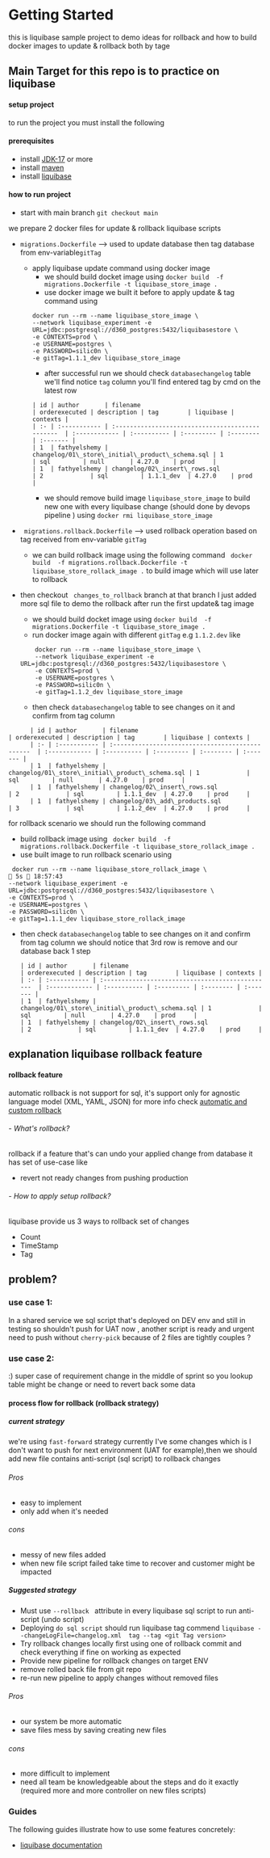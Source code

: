 # Getting Started
this is liquibase sample project to demo ideas for 
rollback and how to build docker images to update & rollback both by tage

## Main Target for this repo is to practice on liquibase 

#### setup project 
to run the project you must install the following 
#### prerequisites 
- install [JDK-17](https://www.oracle.com/java/technologies/javase/jdk17-archive-downloads.html) or more
- install [maven](https://maven.apache.org/download.cgi)
- install [liquibase](https://www.liquibase.com/download)

#### how to run project 
 - start with main branch  ```git checkout main```

we prepare 2 docker files for update & rollback liquibase scripts
- ```migrations.Dockerfile``` --> used to update database then tag database from env-variable```gitTag``` 
    - apply liquibase update command using docker image 
        - we should build docket image  using ``` docker build  -f migrations.Dockerfile -t liquibase_store_image . ``` 
        - use  docker image we built it before to apply update & tag command using 
      ```
      docker run --rm --name liquibase_store_image \
      --network liquibase_experiment -e URL=jdbc:postgresql://d360_postgres:5432/liquibasestore \
      -e CONTEXTS=prod \
      -e USERNAME=postgres \
      -e PASSWORD=silic0n \
      -e gitTag=1.1.1_dev liquibase_store_image
      ```
        - after successful run we should check ```databasechangelog```  table we'll find notice ```tag``` column you'll find entered tag by cmd on the latest row
      ```
      | id | author       | filename                                          | orderexecuted | description | tag        | liquibase | contexts |
      | :- | :----------- | :-----------------------------------------------  | :------------ | :---------- | :--------- | :-------- | :------- |
      | 1  | fathyelshemy | changelog/01\_store\_initial\_product\_schema.sql | 1             | sql         | null       | 4.27.0    | prod     |
      | 1  | fathyelshemy | changelog/02\_insert\_rows.sql                    | 2             | sql         | 1.1.1_dev  | 4.27.0    | prod     |
      ```
        - we should remove build image ``` liquibase_store_image ``` to build new one with every liquibase change (should done by devops pipeline )
            using ``` docker rmi liquibase_store_image ```
      
- ``` migrations.rollback.Dockerfile``` --> used rollback operation based on tag received from env-variable ```gitTag```
    - we can build rollback image using the following command  ``` docker build  -f migrations.rollback.Dockerfile -t liquibase_store_rollack_image .``` to build image which will use later to rollback 

- then checkout ``` changes_to_rollback``` branch 
at that branch I just added more sql file to demo the rollback after run the first update& tag image
  - we should build docket image  using ``` docker build  -f migrations.Dockerfile -t liquibase_store_image . ```
  - run docker image again with different ```gitTag``` e.g ```1.1.2.dev``` like 
  ```
      docker run --rm --name liquibase_store_image \
      --network liquibase_experiment -e URL=jdbc:postgresql://d360_postgres:5432/liquibasestore \
      -e CONTEXTS=prod \
      -e USERNAME=postgres \
      -e PASSWORD=silic0n \
      -e gitTag=1.1.2_dev liquibase_store_image
  ```
    - then check  ```databasechangelog```  table to see changes on it and confirm from tag column 

```
      | id | author       | filename                                          | orderexecuted | description | tag        | liquibase | contexts |
      | :- | :----------- | :-----------------------------------------------  | :------------ | :---------- | :--------- | :-------- | :------- |
      | 1  | fathyelshemy | changelog/01\_store\_initial\_product\_schema.sql | 1             | sql         | null       | 4.27.0    | prod     |
      | 1  | fathyelshemy | changelog/02\_insert\_rows.sql                    | 2             | sql         | 1.1.1_dev  | 4.27.0    | prod     |
      | 1  | fathyelshemy | changelog/03\_add\_products.sql                   | 3             | sql         | 1.1.2_dev  | 4.27.0    | prod     |

```
 for rollback scenario we should run the following command
 - build rollback image using ``` docker build  -f migrations.rollback.Dockerfile -t liquibase_store_rollack_image .```
 - use built image to run rollback scenario using 
```
 docker run --rm --name liquibase_store_rollack_image \                                                                                           5s  18:57:43
--network liquibase_experiment -e URL=jdbc:postgresql://d360_postgres:5432/liquibasestore \
-e CONTEXTS=prod \
-e USERNAME=postgres \
-e PASSWORD=silic0n \
-e gitTag=1.1.1_dev liquibase_store_rollack_image
```
- then check  ```databasechangelog```  table to see changes on it and confirm from tag column we should notice that 3rd row is remove and our database back 1 step
  ```
  | id | author       | filename                                          | orderexecuted | description | tag        | liquibase | contexts |
  | :- | :----------- | :-----------------------------------------------  | :------------ | :---------- | :--------- | :-------- | :------- |
  | 1  | fathyelshemy | changelog/01\_store\_initial\_product\_schema.sql | 1             | sql         | null       | 4.27.0    | prod     |
  | 1  | fathyelshemy | changelog/02\_insert\_rows.sql                    | 2             | sql         | 1.1.1_dev  | 4.27.0    | prod     |
  ```


## explanation  liquibase rollback feature
#### rollback feature
automatic rollback is not support for sql, it's support only for agnostic language model (XML, YAML, JSON) for more
info check [automatic and custom rollback](https://docs.liquibase.com/workflows/liquibase-community/automatic-custom-rollbacks.html)
###### - What's rollback? 
rollback if a feature that's can undo your applied change from database it has set of use-case like
* revert  not ready changes from pushing  production 
###### - How to apply setup rollback?


liquibase provide us 3 ways to rollback set of changes 

* Count 
* TimeStamp
* Tag 

## problem? 
### use case 1:
In a shared service we sql script that's deployed on DEV env and still in testing so shouldn't push for UAT now , another script is ready and  urgent need to push without ```cherry-pick``` because of 2 files are tightly couples ?
### use case 2:
:) super case of requirement change in the middle of sprint so you lookup table might be change or need to revert back some data 
#### process flow for rollback (rollback strategy)
##### current strategy
we're using ```fast-forward``` strategy currently I've some changes which is I don't want to push for next environment (UAT for example),then we should add new file contains anti-script (sql script) to rollback changes
###### Pros
- easy to implement 
- only add when it's needed 
###### cons 
- messy of new files added 
- when new file script failed take time to recover and customer might be impacted

##### Suggested strategy
* Must use ```--rollback ``` attribute in every liquibase sql script to run  anti-script (undo script)
* Deploying ```do sql script``` should run liquibase tag commend ```liquibase --changeLogFile=changelog.xml  tag --tag <git Tag version>```
* Try rollback changes locally first using one of rollback commit and check everything if fine on working as expected 
* Provide new pipeline for rollback changes on target ENV
* remove rolled back file from git repo 
* re-run new pipeline to apply changes without removed files 
###### Pros
- our system be more automatic 
- save files mess by saving creating new files 
###### cons
- more difficult to implement
- need all team be knowledgeable about the steps and do it exactly (required more and more controller on new files scripts)

### Guides

The following guides illustrate how to use some features concretely:

* [liquibase documentation](https://docs.liquibase.com/home.html)

